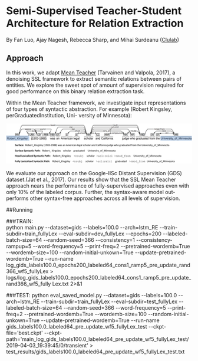 # Semi-Supervised Teacher-Student Architecture for Relation Extraction

By Fan Luo, Ajay Nagesh, Rebecca Sharp, and Mihai Surdeanu ([Clulab](http://clulab.cs.arizona.edu/))

## Approach

In this work, we adapt [Mean Teacher](https://arxiv.org/abs/1703.01780) (Tarvainen and Valpola, 2017), a denoising SSL framework to extract semantic relations between pairs of entities. We explore the sweet spot of amount of supervision required for good performance on this binary relation extraction task.

Within the Mean Teacher framework, we investigate input representations of four types of syntactic abstraction. For example (Robert Kingsley, perGraduatedInstitution, Uni- versity of Minnesota):

![Mean Teacher model](text_sm.png)

We evaluate our approach on the Google-IISc Distant Supervision (GDS) dataset.(Jat et al., 2017). Our results show that the SSL Mean Teacher approach nears the performance of fully-supervised approaches even with only 10% of the labeled corpus. Further, the syntax-aware model out- performs other syntax-free approaches across all levels of supervision.

 
##Running

###TRAIN:    
python main.py --dataset=gids --labels=100.0 --arch=lstm\_RE --train-subdir=train\_fullyLex --eval-subdir=dev\_fullyLex --epochs=200 --labeled-batch-size=64 --random-seed=366 --consistency=1 --consistency-rampup=5 --word-frequency=5 --print-freq=2 --pretrained-wordemb=True --wordemb-size=100 --random-initial-unkown=True --update-pretrained-wordemb=True --run-name log\_gids\_labels100.0\_epochs200\_labeled64\_cons1\_ramp5\_pre\_update\_rand366\_wf5\_fullyLex > logs/log\_gids\_labels100.0\_epochs200\_labeled64\_cons1\_ramp5\_pre\_update\_rand366\_wf5\_fully
Lex.txt 2>&1

###TEST:
python eval\_saved\_model.py --dataset=gids --labels=100.0 --arch=lstm\_RE --train-subdir=train\_fullyLex --eval-subdir=test\_fullyLex --labeled-batch-size=64 --random-seed=366 --word-frequency=5 --print-freq=2 --pretrained-wordemb=True --wordemb-size=100 --random-initial-unkown=True --update-pretrained-wordemb=True --run-name gids\_labels100.0\_labeled64\_pre\_update\_wf5\_fullyLex\_test --ckpt-file='best.ckpt' --ckpt-path='main\_log\_gids\_labels100.0\_labeled64\_pre\_update\_wf5\_fullyLex\_test/2019-04-03_19:39:45/0/transient' > test\_results/gids\_labels100.0\_labeled64\_pre\_update\_wf5\_fullyLex\_test.txt 

